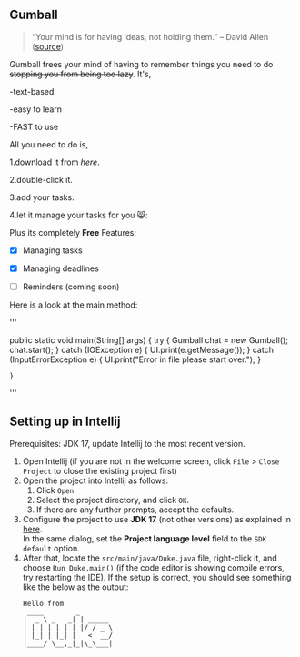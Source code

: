 ## Gumball

> “Your mind is for having ideas, not holding them.” – David Allen ([source](https://dansilvestre.com/productivity-quotes/))

Gumball frees your mind of having to remember things you need to do ~~stopping you from being too lazy~~. It's,

-text-based

-easy to learn

-FAST to use

All you need to do is,

1.download it from _here_.

2.double-click it.

3.add your tasks.

4.let it manage your tasks for you 😸:

Plus its completely __Free__
Features:

- [x] Managing tasks

- [x] Managing deadlines

- [ ] Reminders (coming soon)

Here is a look at the main method:

'''

public static void main(String[] args) {
        try {
            Gumball chat = new Gumball();
            chat.start();
        } catch (IOException e) {
            UI.print(e.getMessage());
        } catch (InputErrorException e) {
            UI.print("Error in file please start over.");
        }

    }
'''


## Setting up in Intellij

Prerequisites: JDK 17, update Intellij to the most recent version.

1. Open Intellij (if you are not in the welcome screen, click `File` > `Close Project` to close the existing project first)
1. Open the project into Intellij as follows:
   1. Click `Open`.
   1. Select the project directory, and click `OK`.
   1. If there are any further prompts, accept the defaults.
1. Configure the project to use **JDK 17** (not other versions) as explained in [here](https://www.jetbrains.com/help/idea/sdk.html#set-up-jdk).<br>
   In the same dialog, set the **Project language level** field to the `SDK default` option.
3. After that, locate the `src/main/java/Duke.java` file, right-click it, and choose `Run Duke.main()` (if the code editor is showing compile errors, try restarting the IDE). If the setup is correct, you should see something like the below as the output:
   ```
   Hello from
    ____        _        
   |  _ \ _   _| | _____ 
   | | | | | | | |/ / _ \
   | |_| | |_| |   <  __/
   |____/ \__,_|_|\_\___|
   ```
